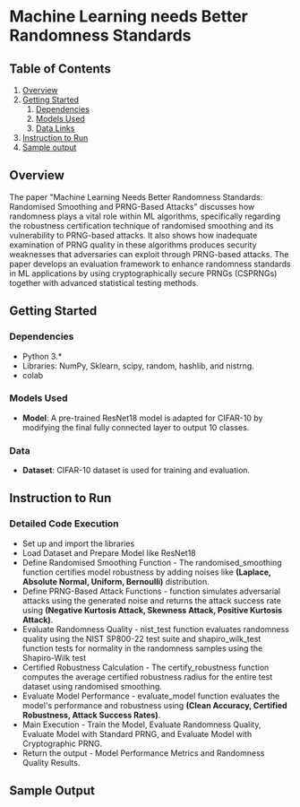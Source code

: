 # Machine Learning needs Better Randomness Standards

## Table of Contents
1. [Overview](#overview)
2. [Getting Started](#getting-started)
    1. [Dependencies](#dependencies)
    2. [Models Used](#models)
    3. [Data Links](#data)
3. [Instruction to Run](#instruction)
4. [Sample output](#sample)


## Overview <a name="overview"></a>
The paper "Machine Learning Needs Better Randomness Standards: Randomised Smoothing and PRNG-Based Attacks" discusses how randomness plays a vital role within ML algorithms, specifically regarding the robustness certification technique of randomised smoothing and its vulnerability to PRNG-based attacks. It also shows how inadequate examination of PRNG quality in these algorithms produces security weaknesses that adversaries can exploit through PRNG-based attacks. The paper develops an evaluation framework to enhance randomness standards in ML applications by using cryptographically secure PRNGs (CSPRNGs) together with advanced statistical testing methods.


## Getting Started <a name="getting-started"></a>


### Dependencies <a name="dependencies"></a>
* Python 3.*
* Libraries: NumPy, Sklearn, scipy, random, hashlib, and nistrng.
* colab

### Models Used <a name="models"></a>
* **Model**: A pre-trained ResNet18 model is adapted for CIFAR-10 by modifying the final fully connected layer to output 10 classes.

### Data <a name="data"></a>
* **Dataset**: CIFAR-10 dataset is used for training and evaluation.

## Instruction to Run<a name="instruction"></a>
### Detailed Code Execution 
* Set up and import the libraries
* Load Dataset and Prepare Model like ResNet18
* Define Randomised Smoothing Function - The randomised_smoothing function certifies model robustness by adding noises like **(Laplace, Absolute Normal, Uniform, Bernoulli)** distribution.
* Define PRNG-Based Attack Functions - function simulates adversarial attacks using the generated noise and returns the attack success rate using  **(Negative Kurtosis Attack, Skewness Attack, Positive Kurtosis Attack)**.
* Evaluate Randomness Quality - nist_test function evaluates randomness quality using the NIST SP800-22 test suite and shapiro_wilk_test function tests for normality in the randomness samples using the Shapiro-Wilk test
* Certified Robustness Calculation - The certify_robustness function computes the average certified robustness radius for the entire test dataset using randomised smoothing.
* Evaluate Model Performance - evaluate_model function evaluates the model's performance and robustness using **(Clean Accuracy, Certified Robustness, Attack Success Rates)**.
* Main Execution - Train the Model, Evaluate Randomness Quality, Evaluate Model with Standard PRNG, and Evaluate Model with Cryptographic PRNG.
* Return the output - Model Performance Metrics and Randomness Quality Results.



## Sample Output <a name="sample"></a>




